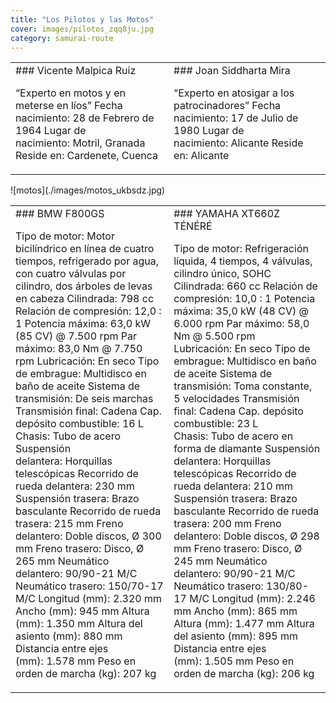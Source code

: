 ```yaml
---
title: "Los Pilotos y las Motos"
cover: images/pilotos_zqq8ju.jpg
category: samurai-route
---
```


<table border="0"><tbody><tr><td>### Vicente Malpica Ruiz

“Experto en motos y en meterse en líos”
 Fecha nacimiento: 28 de Febrero de 1964
 Lugar de nacimiento: Motril, Granada
 Reside en: Cardenete, Cuenca

</td><td>### Joan Siddharta Mira

“Experto en atosigar a los patrocinadores”
 Fecha nacimiento: 17 de Julio de 1980
 Lugar de nacimiento: Alicante
 Reside en: Alicante

</td></tr></tbody></table>![motos](./images/motos_ukbsdz.jpg)<table border="0" cellpadding="8"><tbody><tr><td>### BMW F800GS

Tipo de motor: Motor bicilíndrico en línea de cuatro tiempos,
 refrigerado por agua, con cuatro válvulas por cilindro,
 dos árboles de levas en cabeza
 Cilindrada: 798 cc
 Relación de compresión: 12,0 : 1
 Potencia máxima: 63,0 kW (85 CV) @ 7.500 rpm
 Par máximo: 83,0 Nm @ 7.750 rpm
 Lubricación: En seco
 Tipo de embrague: Multidisco en baño de aceite
 Sistema de transmisión: De seis marchas
 Transmisión final: Cadena
 Cap. depósito combustible: 16 L
 Chasis: Tubo de acero
 Suspensión delantera: Horquillas telescópicas
 Recorrido de rueda delantera: 230 mm
 Suspensión trasera: Brazo basculante
 Recorrido de rueda trasera: 215 mm
 Freno delantero: Doble discos, Ø 300 mm
 Freno trasero: Disco, Ø 265 mm
 Neumático delantero: 90/90-21 M/C
 Neumático trasero: 150/70-17 M/C
 Longitud (mm): 2.320 mm
 Ancho (mm): 945 mm
 Altura (mm): 1.350 mm
 Altura del asiento (mm): 880 mm
 Distancia entre ejes (mm): 1.578 mm
 Peso en orden de marcha (kg): 207 kg

</td><td>### YAMAHA XT660Z TÉNÉRÉ

Tipo de motor: Refrigeración líquida, 4 tiempos, 4 válvulas,
 cilindro único, SOHC
 Cilindrada: 660 cc
 Relación de compresión: 10,0 : 1
 Potencia máxima: 35,0 kW (48 CV) @ 6.000 rpm
 Par máximo: 58,0 Nm @ 5.500 rpm
 Lubricación: En seco
 Tipo de embrague: Multidisco en baño de aceite
 Sistema de transmisión: Toma constante, 5 velocidades
 Transmisión final: Cadena
 Cap. depósito combustible: 23 L
 Chasis: Tubo de acero en forma de diamante
 Suspensión delantera: Horquillas telescópicas
 Recorrido de rueda delantera: 210 mm
 Suspensión trasera: Brazo basculante
 Recorrido de rueda trasera: 200 mm
 Freno delantero: Doble discos, Ø 298 mm
 Freno trasero: Disco, Ø 245 mm
 Neumático delantero: 90/90-21 M/C
 Neumático trasero: 130/80-17 M/C
 Longitud (mm): 2.246 mm
 Ancho (mm): 865 mm
 Altura (mm): 1.477 mm
 Altura del asiento (mm): 895 mm
 Distancia entre ejes (mm): 1.505 mm
 Peso en orden de marcha (kg): 206 kg

</td></tr></tbody></table>
